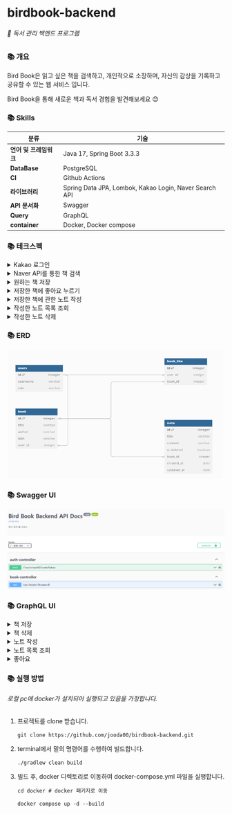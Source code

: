 # birdbook-backend
###### 📘 독서 관리 백엔드 프로그램

### 📚 개요
Bird Book은 읽고 싶은 책을 검색하고, 개인적으로 소장하며, 자신의 감상을 기록하고 공유할 수 있는 웹 서비스 입니다.

Bird Book을 통해 새로운 책과 독서 경험을 발견해보세요 😊
### 📚 Skills
| 분류             | 기술                                                     |
|----------------|--------------------------------------------------------|
| **언어 및 프레임워크** | Java 17, Spring Boot 3.3.3                             |
| **DataBase**   | PostgreSQL                                             |
| **CI**      | Github Actions                                         |
| **라이브러리**      | Spring Data JPA, Lombok, Kakao Login, Naver Search API |
| **API 문서화**    | Swagger                                                |
| **Query**      | GraphQL                                                |
 **container**      | Docker, Docker compose                                 |

### 📚 테크스펙
<details>
<summary>Kakao 로그인</summary>

### 요약
`Kakao Rest API`를 사용하여 사용자 `로그인`을 구현합니다.

### 단계
1. 사용자가 kakao 계정을 통해 로그인을 하면 `인가 코드`를 발급합니다.
   > https://kauth.kakao.com/oauth/authorize?response_type=code&client_id={client_id}&redirect_uri={redirect_uri} 에 접속
2. 발급받은 `인가 코드`를 통해 `access token`을 요청합니다.
   > /login/oauth2/code/kakao로 접속
3. `access token`을 통해 사용자 정보를 가져온 후
4. 사용자 정보로 `jwt`를 생성합니다.
3. `jwt`를 사용하여 사용자 인가를 진행합니다.


**✅ `Bearer 인증방싟`을 사용하여 해당 jwt 소유자에게 아래의 api 실행 권한을 부여합니다.**
```json
Authorization: Bearer <token>
```
</details>
<details>
<summary>Naver API를 통한 책 검색</summary>

### 요약
`Naver Search API`를 통해 책을 `검색`하는 기능을 구현합니다.

### API 응답 형식
```json
/api/books/springboot(keyword가 들어감) 형식으로 요청
{
  "items": [
    {
      "title": "스프링 부트 3.0 (프로덕션급 애플리케이션 개발 간소화)",
      "author": "그렉 턴키스트",
      "isbn": "9791161758633"
    },
    {
      "title": "실전 스프링 부트 (기본 개념부터 실무 베스트 프랙티스, 그리고 GraalVM, GraphQL, R소켓 등 최신 기술까지)",
      "author": "솜나트 무시브",
      "isbn": "9791192987354"
    },
    {
      "title": "스프링 부트 2.0 (마이크로서비스와 리액티브 프로그래밍)",
      "author": "그렉 턴키스트",
      "isbn": "9791161752624"
    }
    // 10개씩 반환
  ]
}
```
</details>
<details>
<summary>원하는 책 저장</summary>

### 요약
검색 후 소장하고 싶은 책을 DB에 `저장`하는 기능을 구현합니다.

### API 응답 형식
###### graphql을 사용하여 api를 구현합니다.
```graphql
type Mutation {
    saveBook(input: BookReq!): Book!
}
```
응답 형식은 아래 [GraphQL UI](#-graphql-ui)에서 확인하실 수 있습니다.
</details>
<details>
<summary>저장한 책에 좋아요 누르기</summary>

### 요약
마음에 드는 책에 `좋아요`를 누르는 기능을 구현합니다.

### API 응답 형식
###### graphql을 사용하여 api를 구현합니다.
```graphql
type Mutation {
   saveBookLike(input: BookLikeReq!): BookLike!
}
```
응답 형식은 아래 [GraphQL UI](#-graphql-ui)에서 확인하실 수 있습니다.

</details>
<details>
<summary>저장한 책에 관한 노트 작성</summary>

### 요약
감상을 남기고 싶은 책에 관해 `노트를 작성`하는 기능을 구현합니다.

### API 응답 형식
###### graphql을 사용하여 api를 구현합니다.
```graphql
type Mutation {
   saveNote(input: NoteReq!): Note!
}
```
응답 형식은 아래 [GraphQL UI](#-graphql-ui)에서 확인하실 수 있습니다.

</details>
<details>
<summary>작성한 노트 목록 조회</summary>

### 요약
노트 목록을 `최신순`으로 조회하는 기능을 구현합니다.

### API 응답 형식
###### graphql을 사용하여 api를 구현합니다.
```graphql
type Query {
   getNotes: [NoteRes!]!
}
```
응답 형식은 아래 [GraphQL UI](#-graphql-ui)에서 확인하실 수 있습니다.

</details>
<details>
<summary>작성한 노트 삭제</summary>

### 요약
삭제하고 싶은 노트를 `삭제하는` 기능을 구현합니다.

### API 응답 형식
graphql을 사용하여 api를 구현합니다.
```graphql
type Mutation {
   deleteNote(input: NoteDeleteReq!): Int!
}
```
응답 형식은 아래 [GraphQL UI](#-graphql-ui)에서 확인하실 수 있습니다.

</details>

### 📚 ERD
<img src="images/img_8.png" width=500 height=300 />

### 📚 Swagger UI
![img_7.png](images/img_7.png)

### 📚 GraphQL UI
<details>
<summary>책 저장</summary>

![img_1.png](images/img_1.png)

</details>


<details>
<summary>책 삭제</summary>

![img_6.png](images/img_6.png)

</details>

<details>
<summary>노트 작성</summary>

![img_2.png](images/img_2.png)

</details>

<details>
<summary>노트 목록 조회</summary>

![img_5.png](images/img_5.png)

</details>

<details>
<summary>좋아요</summary>

![img_4.png](images/img_4.png)

</details>

### 📚 실행 방법
###### 로컬 pc에 docker가 설치되어 실행되고 있음을 가정합니다.
1. 프로젝트를 clone 받습니다.
    ```shell
    git clone https://github.com/jooda00/birdbook-backend.git
    ```
2. terminal에서 밑의 명령어를 수행하여 빌드합니다.
    ```shell
    ./gradlew clean build
    ```
3. 빌드 후, docker 디렉토리로 이동하여 docker-compose.yml 파일을 실행합니다.
    ```shell
    cd docker # docker 패키지로 이동
    ```
    ```dockerfile
    docker compose up -d --build
    ```
